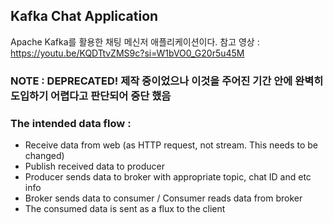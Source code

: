 ## Kafka Chat Application
Apache Kafka를 활용한 채팅 메신저 애플리케이션이다.
참고 영상 : https://youtu.be/KQDTtvZMS9c?si=W1bVO0_G20r5u45M

### NOTE : DEPRECATED!  제작 중이었으나 이것을 주어진 기간 안에 완벽히 도입하기 어렵다고 판단되어 중단 했음 

### The intended data flow :
- Receive data from web (as HTTP request, not stream. This needs to be changed)
- Publish received data to producer
- Producer sends data to broker with appropriate topic, chat ID and etc info
- Broker sends data to consumer / Consumer reads data from broker
- The consumed data is sent as a flux to the client